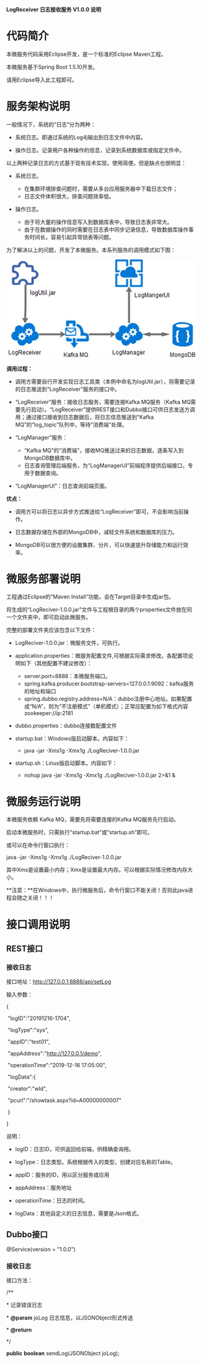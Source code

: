  

**LogReceiver  日志接收服务  V1.0.0  说明** 



# 代码简介

本微服务代码采用Eclipse开发，是一个标准的Eclipse Maven工程。

本微服务基于Spring Boot 1.5.10开发。

请用Eclipse导入此工程即可。



# 服务架构说明

一般情况下，系统的“日志”分为两种：

- 系统日志。即通过系统的Log4j输出到日志文件中内容。


- 操作日志。记录用户各种操作的信息，记录到系统数据库或指定文件中。




以上两种记录日志的方式基于现有技术实现，使用简便。但是缺点也很明显：

- 系统日志。
  - 在集群环境排查问题时，需要从多台应用服务器中下载日志文件；
  - 日志文件体积很大，排查问题效率低。

- 操作日志。
  - 由于将大量的操作信息写入到数据库表中，导致日志表非常大。
  - 由于在数据操作的同时需要在日志表中同步记录信息，导致数据库操作事务时间长，容易引起异常锁表等问题。

  

为了解决以上的问题，开发了本微服务。本系列服务的调用模式如下图：

![img](clip_image002.jpg)

**调用过程：**

- 调用方需要自行开发实现日志工具类（本例中命名为logUtil.jar），将需要记录的日志推送到“LogReceiver”服务的接口中。

- “LogReceiver”服务：接收日志服务，需要连接Kafka MQ服务（Kafka MQ需要先行启动）。“LogReceiver”提供REST接口和Dubbo接口可供日志发送方调用；通过接口接收到日志数据后，将日志信息推送到“Kafka MQ”的“log_topic”队列中，等待“消费端”处理。

- “LogManager”服务：
  - “Kafka MQ”的“消费端”，接收MQ推送过来的日志数据，逐条写入到MongoDB数据库中。
  - 日志查询管理后端服务，为“LogManagerUI”前端程序提供后端接口，专用于数据查询。
- “LogManagerUI”：日志查询前端页面。




**优点：**

- 调用方可以将日志以异步方式推送给“LogReceiver”即可，不会影响当前操作。

- 日志数据存储在外部的MongoDB中，减轻文件系统和数据库的压力。

- MongoDB可以很方便的设置集群、分片，可以快速提升存储能力和运行效率。




# 微服务部署说明

工程通过Eclipse的”Maven Install“功能，会在Target目录中生成jar包。

将生成的“LogReciver-1.0.0.jar”文件与工程根目录的两个properties文件放在同一个文件夹中，即可启动此微服务。

完整的部署文件夹应该包含以下文件：

- LogReciver-1.0.0.jar：微服务文件，可执行。

- application.properties：微服务配置文件,可根据实际需求修改。各配置项说明如下（其他配置不建议修改）：
  - server.port=8888：本微服务端口。
  - spring.kafka.producer.bootstrap-servers=127.0.0.1:9092：kafka服务的地址和端口
  - spring.dubbo.registry.address=N/A：dubbo注册中心地址。如果配置成“N/A”，则为“不注册模式”（单机模式）；正常应配置为如下格式内容zookeeper://ip:2181

- dubbo.properties：dubbo连接数配置文件

- startup.bat：Windows版启动脚本。内容如下：
  - java -jar -Xms1g -Xmx1g ./LogReciver-1.0.0.jar

- startup.sh：Linux版启动脚本。内容如下：
  - nohup  java -jar -Xms1g -Xmx1g ./LogReciver-1.0.0.jar  2>&1 &



# 微服务运行说明

本微服务依赖 Kafka MQ，需要先将需要连接的Kafka MQ服务先行启动。

启动本微服务时，只需执行“startup.bat”或“startup.sh”即可。

或可以在命令行窗口执行：

java -jar -Xms1g -Xmx1g ./LogReciver-1.0.0.jar

其中Xms是设置最小内存；Xmx是设置最大内存。可以根据实际情况修改内存大小。

**注意：**在Windows中，执行微服务后，命令行窗口不能关闭！否则此java进程会随之关闭！！！

 

# 接口调用说明

## REST接口

### 接收日志

接口地址：http://127.0.0.1:8888/api/setLog

输入参数：

{

​    "logID":"20191216-1704",

​    "logType":"sys",

​    "appID":"test01",

​    "appAddress":"http://127.0.0.1/demo",

​    "operationTime":"2019-12-16 17:05:00",

​    "logData":{

​         "creator":"wld",

​         "pcurl":"/showtask.aspx?id=A00000000007"

​    }

}

 

说明：

- logID：日志ID，可供返回给前端，供精确查询用。

- logType：日志类型。系统根据传入的类型，创建对应名称的Table。

- appID：服务的ID，用以区分服务或应用

- appAddress：服务地址

- operationTime：日志的时间。

- logData：其他自定义的日志信息，需要是Json格式。




## Dubbo接口

@Service(version = "1.0.0") 

### 接收日志

接口方法：

   /**

   \* 记录错误日志

   \* **@param** joLog 日志信息，以JSONObject形式传送

   \* **@return**

   */

  **public** **boolean** sendLog(JSONObject joLog);

 

 